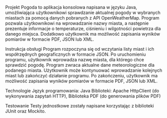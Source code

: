 Projekt Pogoda to aplikacja konsolowa napisana w języku Java, umożliwiająca użytkownikowi sprawdzanie aktualnej pogody w wybranych miastach za pomocą danych pobranych z API OpenWeatherMap. Program pozwala użytkownikowi na wprowadzanie nazwy miasta, a następnie prezentuje informacje o temperaturze, ciśnieniu i wilgotności powietrza dla danego miejsca. Dodatkowo użytkownik ma możliwość zapisania wyników pomiarów w formacie PDF, JSON lub XML.

Instrukcja obsługi
Program rozpoczyna się od wczytania listy miast i ich współrzędnych geograficznych w formacie JSON.
Po uruchomieniu programu, użytkownik wprowadza nazwę miasta, dla którego chce sprawdzić pogodę.
Program zwraca aktualne dane meteorologiczne dla podanego miasta.
Użytkownik może kontynuować wprowadzanie kolejnych miast lub zakończyć działanie programu.
Po zakończeniu, użytkownik ma możliwość zapisania wyników pomiarów w formacie PDF, JSON lub XML.

Technologie
Język programowania: Java
Biblioteki: Apache HttpClient (do wykonywania zapytań HTTP), Biblioteka PDF (do generowania plików PDF)

Testowanie
Testy jednostkowe zostały napisane korzystając z biblioteki JUnit oraz Mockito.
